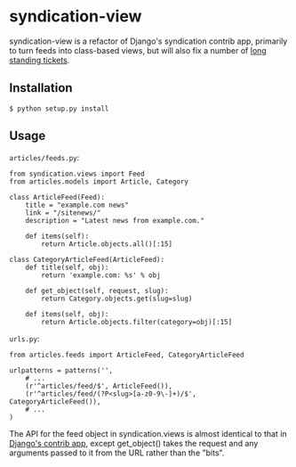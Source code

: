 syndication-view
================

syndication-view is a refactor of Django's syndication contrib app, primarily to 
turn feeds into class-based views, but will also fix a number of [long standing 
tickets](http://code.djangoproject.com/query?status=new&status=assigned&status=reopened&component=RSS+framework&order=priority).

Installation
------------

    $ python setup.py install

Usage
-----

`articles/feeds.py`:

    from syndication.views import Feed
    from articles.models import Article, Category

    class ArticleFeed(Feed):
        title = "example.com news"
        link = "/sitenews/"
        description = "Latest news from example.com."

        def items(self):
            return Article.objects.all()[:15]
        
    class CategoryArticleFeed(ArticleFeed):
        def title(self, obj):
            return 'example.com: %s' % obj
        
        def get_object(self, request, slug):
            return Category.objects.get(slug=slug)
        
        def items(self, obj):
            return Article.objects.filter(category=obj)[:15]

`urls.py`:

    from articles.feeds import ArticleFeed, CategoryArticleFeed

    urlpatterns = patterns('',
        # ...
        (r'^articles/feed/$', ArticleFeed()),
        (r'^articles/feed/(?P<slug>[a-z0-9\-]+)/$', CategoryArticleFeed()),
        # ...
    )


The API for the feed object in syndication.views is almost identical to that in 
[Django's contrib app](http://docs.djangoproject.com/en/dev/ref/contrib/syndication/), except get_object() takes the request and any arguments passed
to it from the URL rather than the "bits".

